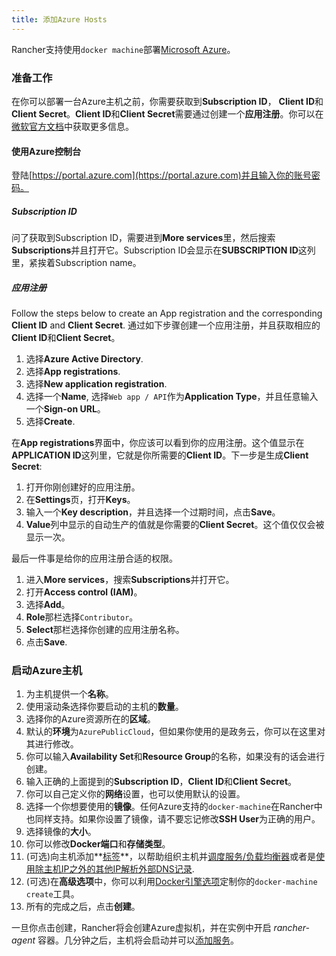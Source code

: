 ```yaml
---
title: 添加Azure Hosts
---
```


Rancher支持使用`docker machine`部署[Microsoft Azure](https://azure.microsoft.com)。

### 准备工作

在你可以部署一台Azure主机之前，你需要获取到**Subscription ID**， **Client ID**和**Client Secret**。**Client ID**和**Client Secret**需要通过创建一个**应用注册**。你可以在[微软官方文档](https://docs.microsoft.com/en-us/azure/azure-resource-manager/resource-group-create-service-principal-portal)中获取更多信息。

#### 使用Azure控制台

登陆[https://portal.azure.com](https://portal.azure.com)并且输入你的账号密码。

##### Subscription ID

问了获取到Subscription ID，需要进到**More services**里，然后搜索**Subscriptions**并且打开它。Subscription ID会显示在**SUBSCRIPTION ID**这列里，紧挨着Subscription name。

##### 应用注册

Follow the steps below to create an App registration and the corresponding **Client ID** and **Client Secret**.
通过如下步骤创建一个应用注册，并且获取相应的**Client ID**和**Client Secret**。

1. 选择**Azure Active Directory**.
1. 选择**App registrations**.
1. 选择**New application registration**.
1. 选择一个**Name**, 选择`Web app / API`作为**Application Type**，并且任意输入一个**Sign-on URL**。
1. 选择**Create**.

在**App registrations**界面中，你应该可以看到你的应用注册。这个值显示在**APPLICATION ID**这列里，它就是你所需要的**Client ID**。下一步是生成**Client Secret**:

1. 打开你刚创建好的应用注册。
1. 在**Settings**页，打开**Keys**。
1. 输入一个**Key description**，并且选择一个过期时间，点击**Save**。
1. **Value**列中显示的自动生产的值就是你需要的**Client Secret**。这个值仅仅会被显示一次。

最后一件事是给你的应用注册合适的权限。

1. 进入**More services**，搜索**Subscriptions**并打开它。
1. 打开**Access control (IAM)**。
1. 选择**Add**。
1. **Role**那栏选择`Contributor`。
1. **Select**那栏选择你创建的应用注册名称。
1. 点击**Save**.

### 启动Azure主机

1. 为主机提供一个**名称**。
1. 使用滚动条选择你要启动的主机的**数量**。
1. 选择你的Azure资源所在的**区域**。
1. 默认的**环境**为`AzurePublicCloud`，但如果你使用的是政务云，你可以在这里对其进行修改。
1. 你可以输入**Availability Set**和**Resource Group**的名称，如果没有的话会进行创建。
1. 输入正确的上面提到的**Subscription ID**，**Client ID**和**Client Secret**。
1. 你可以自己定义你的**网络**设置，也可以使用默认的设置。
1. 选择一个你想要使用的**镜像**。任何Azure支持的`docker-machine`在Rancher中也同样支持。如果你设置了镜像，请不要忘记修改**SSH User**为正确的用户。
1. 选择镜像的**大小**。
1. 你可以修改**Docker端口**和**存储类型**。
1. (可选)向主机添加**[标签](/docs/rancher/v1.x/cn/infrastructure/hosts/#labels)**，以帮助组织主机并[调度服务/负载均衡器](/docs/rancher/v1.x/cn/infrastructure/cattle/scheduling/)或者是[使用除主机IP之外的其他IP解析外部DNS记录](/docs/rancher/v1.x/cn/infrastructure/cattle/external-dns-service/#为外部dns使用特定的ip).
1. (可选)在**高级选项**中，你可以利用[Docker引擎选项](https://docs.docker.com/machine/reference/create/#specifying-configuration-options-for-the-created-docker-engine)定制你的`docker-machine create`工具。
1. 所有的完成之后，点击**创建**。

一旦你点击创建，Rancher将会创建Azure虚拟机，并在实例中开启 _rancher-agent_ 容器。几分钟之后，主机将会启动并可以[添加服务](/docs/rancher/v1.x/cn/infrastructure/cattle/adding-services/)。
